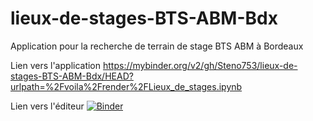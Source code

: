 # lieux-de-stages-BTS-ABM-Bdx
Application pour la recherche de terrain de stage BTS ABM à Bordeaux

Lien vers l'application
https://mybinder.org/v2/gh/Steno753/lieux-de-stages-BTS-ABM-Bdx/HEAD?urlpath=%2Fvoila%2Frender%2FLieux_de_stages.ipynb

Lien vers l'éditeur
[![Binder](https://mybinder.org/badge_logo.svg)](https://mybinder.org/v2/gh/Steno753/lieux-de-stages-BTS-ABM-Bdx/HEAD)
